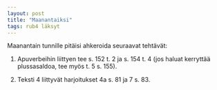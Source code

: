 ```yaml
---
layout: post
title: "Maanantaiksi"
tags: rub4 läksyt
---
```


Maanantain tunnille pitäisi ahkeroida seuraavat tehtävät:

1. Apuverbeihin liittyen tee s. 152 t. 2 ja s. 154 t. 4  (jos haluat kerryttää plussasaldoa, tee myös t. 5 s. 155).

2. Teksti 4 liittyvät harjoitukset 4a s. 81 ja 7 s. 83.